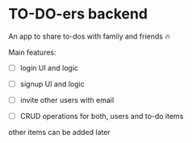 # TO-DO-ers backend

An app to share to-dos with family and friends 🔥

Main features:

- [ ] login UI and logic

- [ ] signup UI and logic

- [ ] invite other users with email

- [ ] CRUD operations for both, users and to-do items

other items can be added later
